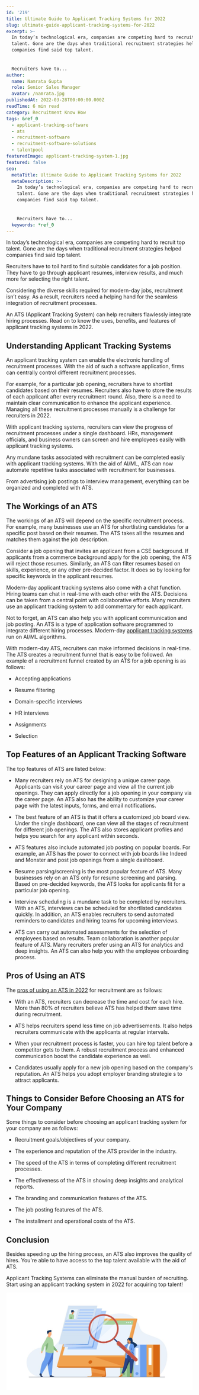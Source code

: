 ```yaml
---
id: '219'
title: Ultimate Guide to Applicant Tracking Systems for 2022
slug: ultimate-guide-applicant-tracking-systems-for-2022
excerpt: >-
  In today’s technological era, companies are competing hard to recruit top
  talent. Gone are the days when traditional recruitment strategies helped
  companies find said top talent.


  Recruiters have to...
author:
  name: Namrata Gupta
  role: Senior Sales Manager
  avatar: /namrata.jpg
publishedAt: 2022-03-28T00:00:00.000Z
readTime: 6 min read
category: Recruitment Know How
tags: &ref_0
  - applicant-tracking-software
  - ats
  - recruitment-software
  - recruitment-software-solutions
  - talentpool
featuredImage: applicant-tracking-system-1.jpg
featured: false
seo:
  metaTitle: Ultimate Guide to Applicant Tracking Systems for 2022
  metaDescription: >-
    In today’s technological era, companies are competing hard to recruit top
    talent. Gone are the days when traditional recruitment strategies helped
    companies find said top talent.


    Recruiters have to...
  keywords: *ref_0
---
```


In today’s technological era, companies are competing hard to recruit top talent. Gone are the days when traditional recruitment strategies helped companies find said top talent.

Recruiters have to toil hard to find suitable candidates for a job position. They have to go through applicant resumes, interview results, and much more for selecting the right talent.

<!--more-->

Considering the diverse skills required for modern-day jobs, recruitment isn’t easy. As a result, recruiters need a helping hand for the seamless integration of recruitment processes.

An ATS (Applicant Tracking System) can help recruiters flawlessly integrate hiring processes. Read on to know the uses, benefits, and features of applicant tracking systems in 2022.

## **Understanding Applicant Tracking Systems**

An applicant tracking system can enable the electronic handling of recruitment processes. With the aid of such a software application, firms can centrally control different recruitment processes.

For example, for a particular job opening, recruiters have to shortlist candidates based on their resumes. Recruiters also have to store the results of each applicant after every recruitment round. Also, there is a need to maintain clear communication to enhance the applicant experience. Managing all these recruitment processes manually is a challenge for recruiters in 2022.

With applicant tracking systems, recruiters can view the progress of recruitment processes under a single dashboard. HRs, management officials, and business owners can screen and hire employees easily with applicant tracking systems.

Any mundane tasks associated with recruitment can be completed easily with applicant tracking systems. With the aid of AI/ML, ATS can now automate repetitive tasks associated with recruitment for businesses.

From advertising job postings to interview management, everything can be organized and completed with ATS.

## **The Workings of an ATS**

The workings of an ATS will depend on the specific recruitment process. For example, many businesses use an ATS for shortlisting candidates for a specific post based on their resumes. The ATS takes all the resumes and matches them against the job description.

Consider a job opening that invites an applicant from a CSE background. If applicants from a commerce background apply for the job opening, the ATS will reject those resumes. Similarly, an ATS can filter resumes based on skills, experience, or any other pre-decided factor. It does so by looking for specific keywords in the applicant resumes.

Modern-day applicant tracking systems also come with a chat function. Hiring teams can chat in real-time with each other with the ATS. Decisions can be taken from a central point with collaborative efforts. Many recruiters use an applicant tracking system to add commentary for each applicant.

Not to forget, an ATS can also help you with applicant communication and job posting. An ATS is a type of application software programmed to integrate different hiring processes. Modern-day [applicant tracking systems](https://www.thetalentpool.ai/blogs/are-you-getting-rejected-by-the-applicant-tracking-software/) run on AI/ML algorithms.

With modern-day ATS, recruiters can make informed decisions in real-time. The ATS creates a recruitment funnel that is easy to be followed. An example of a recruitment funnel created by an ATS for a job opening is as follows:

- Accepting applications

- Resume filtering

- Domain-specific interviews

- HR interviews

- Assignments

- Selection

## **Top Features of an A**pplicant Tracking Software 

The top features of ATS are listed below:

- Many recruiters rely on ATS for designing a unique career page. Applicants can visit your career page and view all the current job openings. They can apply directly for a job opening in your company via the career page. An ATS also has the ability to customize your career page with the latest inputs, forms, and email notifications.

- The best feature of an ATS is that it offers a customized job board view. Under the single dashboard, one can view all the stages of recruitment for different job openings. The ATS also stores applicant profiles and helps you search for any applicant within seconds.

- ATS features also include automated job posting on popular boards. For example, an ATS has the power to connect with job boards like Indeed and Monster and post job openings from a single dashboard.

- Resume parsing/screening is the most popular feature of ATS. Many businesses rely on an ATS only for resume screening and parsing. Based on pre-decided keywords, the ATS looks for applicants fit for a particular job opening.

- Interview scheduling is a mundane task to be completed by recruiters. With an ATS, interviews can be scheduled for shortlisted candidates quickly. In addition, an ATS enables recruiters to send automated reminders to candidates and hiring teams for upcoming interviews.

- ATS can carry out automated assessments for the selection of employees based on results. Team collaboration is another popular feature of ATS. Many recruiters prefer using an ATS for analytics and deep insights. An ATS can also help you with the employee onboarding process.

## **Pros of Using an ATS**

The [pros of using an ATS in 2022](https://www.thetalentpool.ai/recruitment-management-software-benefits/) for recruitment are as follows:

- With an ATS, recruiters can decrease the time and cost for each hire. More than 80% of recruiters believe ATS has helped them save time during recruitment.

- ATS helps recruiters spend less time on job advertisements. It also helps recruiters communicate with the applicants at regular intervals.

- When your recruitment process is faster, you can hire top talent before a competitor gets to them. A robust recruitment process and enhanced communication boost the candidate experience as well.

- Candidates usually apply for a new job opening based on the company's reputation. An ATS helps you adopt employer branding strategie s to attract applicants.

## **Things to Consider Before Choosing an ATS for Your Company** 

Some things to consider before choosing an applicant tracking system for your company are as follows:

- Recruitment goals/objectives of your company.

- The experience and reputation of the ATS provider in the industry.

- The speed of the ATS in terms of completing different recruitment processes.

- The effectiveness of the ATS in showing deep insights and analytical reports.

- The branding and communication features of the ATS.

- The job posting features of the ATS.

- The installment and operational costs of the ATS.

## **Conclusion**

Besides speeding up the hiring process, an ATS also improves the quality of hires. You're able to have access to the top talent available with the aid of ATS.

Applicant Tracking Systems can eliminate the manual burden of recruiting. Start using an applicant tracking system in 2022 for acquiring top talent! 

![applicant-tracking-system](images/applicant-tracking-system-1-1024x535.jpg)
